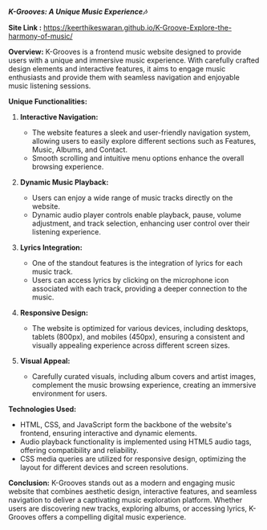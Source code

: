 ***K-Grooves: A Unique Music Experience🎶***

**Site Link :**  https://keerthikeswaran.github.io/K-Groove-Explore-the-harmony-of-music/

**Overview:**
K-Grooves is a frontend music website designed to provide users with a unique and immersive music experience. With carefully crafted design elements and interactive features, it aims to engage music enthusiasts and provide them with seamless navigation and enjoyable music listening sessions.

**Unique Functionalities:**

1. **Interactive Navigation:**
   - The website features a sleek and user-friendly navigation system, allowing users to easily explore different sections such as Features, Music, Albums, and Contact.
   - Smooth scrolling and intuitive menu options enhance the overall browsing experience.

2. **Dynamic Music Playback:**
   - Users can enjoy a wide range of music tracks directly on the website.
   - Dynamic audio player controls enable playback, pause, volume adjustment, and track selection, enhancing user control over their listening experience.

3. **Lyrics Integration:**
   - One of the standout features is the integration of lyrics for each music track.
   - Users can access lyrics by clicking on the microphone icon associated with each track, providing a deeper connection to the music.

4. **Responsive Design:**
   - The website is optimized for various devices, including desktops, tablets (800px), and mobiles (450px), ensuring a consistent and visually appealing experience across different screen sizes.

5. **Visual Appeal:**
   - Carefully curated visuals, including album covers and artist images, complement the music browsing experience, creating an immersive environment for users.

**Technologies Used:**
- HTML, CSS, and JavaScript form the backbone of the website's frontend, ensuring interactive and dynamic elements.
- Audio playback functionality is implemented using HTML5 audio tags, offering compatibility and reliability.
- CSS media queries are utilized for responsive design, optimizing the layout for different devices and screen resolutions.

**Conclusion:**
K-Grooves stands out as a modern and engaging music website that combines aesthetic design, interactive features, and seamless navigation to deliver a captivating music exploration platform. Whether users are discovering new tracks, exploring albums, or accessing lyrics, K-Grooves offers a compelling digital music experience.
